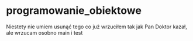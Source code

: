 # programowanie_obiektowe
Niestety nie umiem usunąć tego co już wrzuciłem tak jak Pan Doktor kazał, ale wrzucam osobno main i test
